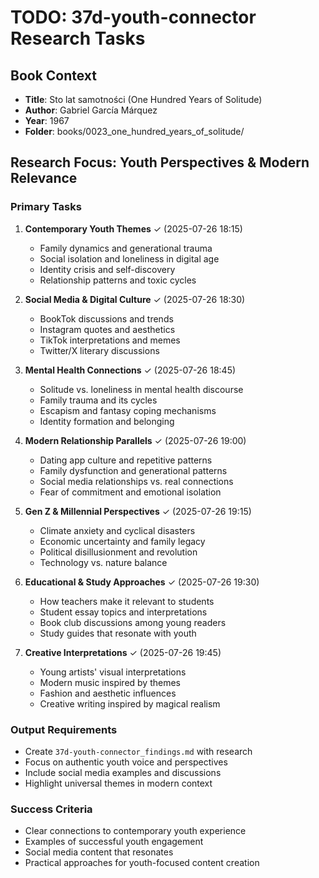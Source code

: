 # TODO: 37d-youth-connector Research Tasks

## Book Context
- **Title**: Sto lat samotności (One Hundred Years of Solitude)
- **Author**: Gabriel García Márquez
- **Year**: 1967
- **Folder**: books/0023_one_hundred_years_of_solitude/

## Research Focus: Youth Perspectives & Modern Relevance

### Primary Tasks
1. **Contemporary Youth Themes** ✓ (2025-07-26 18:15)
   - Family dynamics and generational trauma
   - Social isolation and loneliness in digital age
   - Identity crisis and self-discovery
   - Relationship patterns and toxic cycles

2. **Social Media & Digital Culture** ✓ (2025-07-26 18:30)
   - BookTok discussions and trends
   - Instagram quotes and aesthetics
   - TikTok interpretations and memes
   - Twitter/X literary discussions

3. **Mental Health Connections** ✓ (2025-07-26 18:45)
   - Solitude vs. loneliness in mental health discourse
   - Family trauma and its cycles
   - Escapism and fantasy coping mechanisms
   - Identity formation and belonging

4. **Modern Relationship Parallels** ✓ (2025-07-26 19:00)
   - Dating app culture and repetitive patterns
   - Family dysfunction and generational patterns
   - Social media relationships vs. real connections
   - Fear of commitment and emotional isolation

5. **Gen Z & Millennial Perspectives** ✓ (2025-07-26 19:15)
   - Climate anxiety and cyclical disasters
   - Economic uncertainty and family legacy
   - Political disillusionment and revolution
   - Technology vs. nature balance

6. **Educational & Study Approaches** ✓ (2025-07-26 19:30)
   - How teachers make it relevant to students
   - Student essay topics and interpretations
   - Book club discussions among young readers
   - Study guides that resonate with youth

7. **Creative Interpretations** ✓ (2025-07-26 19:45)
   - Young artists' visual interpretations
   - Modern music inspired by themes
   - Fashion and aesthetic influences
   - Creative writing inspired by magical realism

### Output Requirements
- Create `37d-youth-connector_findings.md` with research
- Focus on authentic youth voice and perspectives
- Include social media examples and discussions
- Highlight universal themes in modern context

### Success Criteria
- Clear connections to contemporary youth experience
- Examples of successful youth engagement
- Social media content that resonates
- Practical approaches for youth-focused content creation